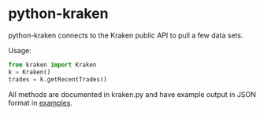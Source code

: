 # python-kraken

python-kraken connects to the Kraken public API to pull a few data sets.

Usage:
```python
from kraken import Kraken
k = Kraken()
trades = k.getRecentTrades()
```

All methods are documented in kraken.py and have example output in JSON format in [examples](examples/).